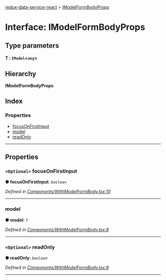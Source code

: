 [redux-data-service-react](../README.md) > [IModelFormBodyProps](../interfaces/imodelformbodyprops.md)

# Interface: IModelFormBodyProps

## Type parameters
#### T :  `IModel`<`any`>
## Hierarchy

**IModelFormBodyProps**

## Index

### Properties

* [focusOnFirstInput](imodelformbodyprops.md#focusonfirstinput)
* [model](imodelformbodyprops.md#model)
* [readOnly](imodelformbodyprops.md#readonly)

---

## Properties

<a id="focusonfirstinput"></a>

### `<Optional>` focusOnFirstInput

**● focusOnFirstInput**: *`boolean`*

*Defined in [Components/WithModelFormBody.tsx:10](https://github.com/Rediker-Software/redux-data-service-react/blob/771395e/src/Components/WithModelFormBody.tsx#L10)*

___
<a id="model"></a>

###  model

**● model**: *`T`*

*Defined in [Components/WithModelFormBody.tsx:8](https://github.com/Rediker-Software/redux-data-service-react/blob/771395e/src/Components/WithModelFormBody.tsx#L8)*

___
<a id="readonly"></a>

### `<Optional>` readOnly

**● readOnly**: *`boolean`*

*Defined in [Components/WithModelFormBody.tsx:9](https://github.com/Rediker-Software/redux-data-service-react/blob/771395e/src/Components/WithModelFormBody.tsx#L9)*

___


